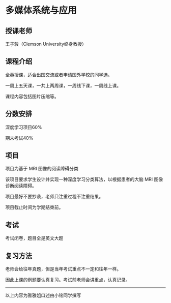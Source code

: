 # 多媒体系统与应用

## 授课老师

王子骏（Clemson University终身教授）



## 课程介绍

全英授课，适合出国交流或者申请国外学校的同学选。

一周上五天课，一共上两周课，一周线下课，一周线上课。

课程内容包括图片压缩等。



## 分数安排

深度学习项目60%

期末考试40%



## 项目

项目为基于 MRI 图像的阅读障碍分类

该项目要求学生设计并实现一种深度学习分类算法，以根据患者的大脑 MRI 图像诊断阅读障碍。

项目最好不要抄袭，老师只注重过程不注重结果。

项目截止时间为学期结束前。



## 考试

考试闭卷，题目全是英文大题



## 复习方法

老师会给往年真题，但是当年考试重点不一定和往年一样。

因此上课的例题要认真复习。考试前老师会讲重点，认真记录。



------

以上内容为雅雅姐口述由小铭同学撰写
